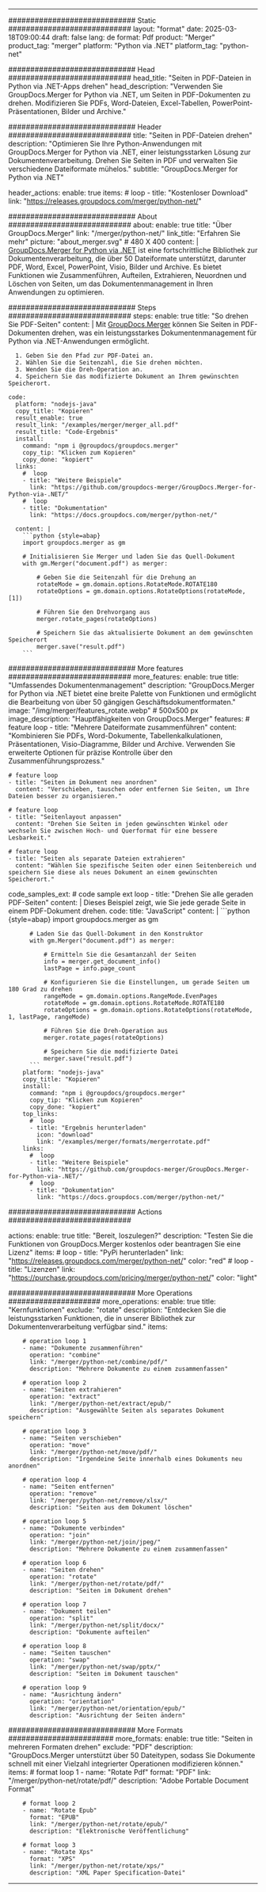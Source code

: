 
---
############################# Static ############################
layout: "format"
date:  2025-03-18T09:00:44
draft: false
lang: de
format: Pdf
product: "Merger"
product_tag: "merger"
platform: "Python via .NET"
platform_tag: "python-net"

############################# Head ############################
head_title: "Seiten in PDF-Dateien in Python via .NET-Apps drehen"
head_description: "Verwenden Sie GroupDocs.Merger for Python via .NET, um Seiten in PDF-Dokumenten zu drehen. Modifizieren Sie PDFs, Word-Dateien, Excel-Tabellen, PowerPoint-Präsentationen, Bilder und Archive."

############################# Header ############################
title: "Seiten in PDF-Dateien drehen" 
description: "Optimieren Sie Ihre Python-Anwendungen mit GroupDocs.Merger for Python via .NET, einer leistungsstarken Lösung zur Dokumentenverarbeitung. Drehen Sie Seiten in PDF und verwalten Sie verschiedene Dateiformate mühelos."
subtitle: "GroupDocs.Merger for Python via .NET" 

header_actions:
  enable: true
  items:
    #  loop
    - title: "Kostenloser Download"
      link: "https://releases.groupdocs.com/merger/python-net/"
      
############################# About ############################
about:
    enable: true
    title: "Über GroupDocs.Merger"
    link: "/merger/python-net/"
    link_title: "Erfahren Sie mehr"
    picture: "about_merger.svg" # 480 X 400
    content: |
       [GroupDocs.Merger for Python via .NET](/merger/python-net/) ist eine fortschrittliche Bibliothek zur Dokumentenverarbeitung, die über 50 Dateiformate unterstützt, darunter PDF, Word, Excel, PowerPoint, Visio, Bilder und Archive. Es bietet Funktionen wie Zusammenführen, Aufteilen, Extrahieren, Neuordnen und Löschen von Seiten, um das Dokumentenmanagement in Ihren Anwendungen zu optimieren.

############################# Steps ############################
steps:
    enable: true
    title: "So drehen Sie PDF-Seiten"
    content: |
      Mit [GroupDocs.Merger](/merger/python-net/) können Sie Seiten in PDF-Dokumenten drehen, was ein leistungsstarkes Dokumentenmanagement für Python via .NET-Anwendungen ermöglicht.
      
      1. Geben Sie den Pfad zur PDF-Datei an.
      2. Wählen Sie die Seitenzahl, die Sie drehen möchten.
      3. Wenden Sie die Dreh-Operation an.
      4. Speichern Sie das modifizierte Dokument an Ihrem gewünschten Speicherort.
   
    code:
      platform: "nodejs-java"
      copy_title: "Kopieren"
      result_enable: true
      result_link: "/examples/merger/merger_all.pdf"
      result_title: "Code-Ergebnis"
      install:
        command: "npm i @groupdocs/groupdocs.merger"
        copy_tip: "Klicken zum Kopieren"
        copy_done: "kopiert"
      links:
        #  loop
        - title: "Weitere Beispiele"
          link: "https://github.com/groupdocs-merger/GroupDocs.Merger-for-Python-via-.NET/"
        #  loop
        - title: "Dokumentation"
          link: "https://docs.groupdocs.com/merger/python-net/"
          
      content: |
        ```python {style=abap}
        import groupdocs.merger as gm

        # Initialisieren Sie Merger und laden Sie das Quell-Dokument
        with gm.Merger("document.pdf") as merger:
            
            # Geben Sie die Seitenzahl für die Drehung an
            rotateMode = gm.domain.options.RotateMode.ROTATE180
            rotateOptions = gm.domain.options.RotateOptions(rotateMode, [1])

            # Führen Sie den Drehvorgang aus
            merger.rotate_pages(rotateOptions)

            # Speichern Sie das aktualisierte Dokument an dem gewünschten Speicherort
            merger.save("result.pdf")
        ```            

############################# More features ############################
more_features:
  enable: true
  title: "Umfassendes Dokumentenmanagement"
  description: "GroupDocs.Merger for Python via .NET bietet eine breite Palette von Funktionen und ermöglicht die Bearbeitung von über 50 gängigen Geschäftsdokumentformaten."
  image: "/img/merger/features_rotate.webp" # 500x500 px
  image_description: "Hauptfähigkeiten von GroupDocs.Merger"
  features:
    # feature loop
    - title: "Mehrere Dateiformate zusammenführen"
      content: "Kombinieren Sie PDFs, Word-Dokumente, Tabellenkalkulationen, Präsentationen, Visio-Diagramme, Bilder und Archive. Verwenden Sie erweiterte Optionen für präzise Kontrolle über den Zusammenführungsprozess."

    # feature loop
    - title: "Seiten im Dokument neu anordnen"
      content: "Verschieben, tauschen oder entfernen Sie Seiten, um Ihre Dateien besser zu organisieren."

    # feature loop
    - title: "Seitenlayout anpassen"
      content: "Drehen Sie Seiten in jeden gewünschten Winkel oder wechseln Sie zwischen Hoch- und Querformat für eine bessere Lesbarkeit."

    # feature loop
    - title: "Seiten als separate Dateien extrahieren"
      content: "Wählen Sie spezifische Seiten oder einen Seitenbereich und speichern Sie diese als neues Dokument an einem gewünschten Speicherort."
      
  code_samples_ext:
    # code sample ext loop
    - title: "Drehen Sie alle geraden PDF-Seiten"
      content: |
        Dieses Beispiel zeigt, wie Sie jede gerade Seite in einem PDF-Dokument drehen.
      code:
        title: "JavaScript"
        content: |
          ```python {style=abap}
          import groupdocs.merger as gm
          
          # Laden Sie das Quell-Dokument in den Konstruktor
          with gm.Merger("document.pdf") as merger:
            
              # Ermitteln Sie die Gesamtanzahl der Seiten
              info = merger.get_document_info()
              lastPage = info.page_count

              # Konfigurieren Sie die Einstellungen, um gerade Seiten um 180 Grad zu drehen
              rangeMode = gm.domain.options.RangeMode.EvenPages
              rotateMode = gm.domain.options.RotateMode.ROTATE180
              rotateOptions = gm.domain.options.RotateOptions(rotateMode, 1, lastPage, rangeMode)
          
              # Führen Sie die Dreh-Operation aus
              merger.rotate_pages(rotateOptions)

              # Speichern Sie die modifizierte Datei
              merger.save("result.pdf")
          ```
        platform: "nodejs-java"
        copy_title: "Kopieren"
        install:
          command: "npm i @groupdocs/groupdocs.merger"
          copy_tip: "Klicken zum Kopieren"
          copy_done: "kopiert"
        top_links:
          #  loop
          - title: "Ergebnis herunterladen"
            icon: "download"
            link: "/examples/merger/formats/mergerrotate.pdf"
        links:
          #  loop
          - title: "Weitere Beispiele"
            link: "https://github.com/groupdocs-merger/GroupDocs.Merger-for-Python-via-.NET/"
          #  loop
          - title: "Dokumentation"
            link: "https://docs.groupdocs.com/merger/python-net/"
            

            


############################# Actions ############################

actions:
  enable: true
  title: "Bereit, loszulegen?"
  description: "Testen Sie die Funktionen von GroupDocs.Merger kostenlos oder beantragen Sie eine Lizenz"
  items:
    #  loop
    - title: "PyPi herunterladen"
      link: "https://releases.groupdocs.com/merger/python-net/"
      color: "red"
        #  loop
    - title: "Lizenzen"
      link: "https://purchase.groupdocs.com/pricing/merger/python-net/"
      color: "light"


############################# More Operations #####################
more_operations:
    enable: true
    title: "Kernfunktionen"
    exclude: "rotate"
    description: "Entdecken Sie die leistungsstarken Funktionen, die in unserer Bibliothek zur Dokumentenverarbeitung verfügbar sind."
    items: 
          
        # operation loop 1
        - name: "Dokumente zusammenführen"
          operation: "combine"
          link: "/merger/python-net/combine/pdf/"
          description: "Mehrere Dokumente zu einem zusammenfassen"

        # operation loop 2
        - name: "Seiten extrahieren"
          operation: "extract"
          link: "/merger/python-net/extract/epub/"
          description: "Ausgewählte Seiten als separates Dokument speichern"

        # operation loop 3
        - name: "Seiten verschieben"
          operation: "move"
          link: "/merger/python-net/move/pdf/"
          description: "Irgendeine Seite innerhalb eines Dokuments neu anordnen"

        # operation loop 4
        - name: "Seiten entfernen"
          operation: "remove"
          link: "/merger/python-net/remove/xlsx/"
          description: "Seiten aus dem Dokument löschen"

        # operation loop 5
        - name: "Dokumente verbinden"
          operation: "join"
          link: "/merger/python-net/join/jpeg/"
          description: "Mehrere Dokumente zu einem zusammenfassen"

        # operation loop 6
        - name: "Seiten drehen"
          operation: "rotate"
          link: "/merger/python-net/rotate/pdf/"
          description: "Seiten im Dokument drehen"

        # operation loop 7
        - name: "Dokument teilen"
          operation: "split"
          link: "/merger/python-net/split/docx/"
          description: "Dokumente aufteilen"

        # operation loop 8
        - name: "Seiten tauschen"
          operation: "swap"
          link: "/merger/python-net/swap/pptx/"
          description: "Seiten im Dokument tauschen"

        # operation loop 9
        - name: "Ausrichtung ändern"
          operation: "orientation"
          link: "/merger/python-net/orientation/epub/"
          description: "Ausrichtung der Seiten ändern"
          
        
          
############################# More Formats ########################
more_formats:
    enable: true
    title: "Seiten in mehreren Formaten drehen"
    exclude: "PDF"
    description: "GroupDocs.Merger unterstützt über 50 Dateitypen, sodass Sie Dokumente schnell mit einer Vielzahl integrierter Operationen modifizieren können."
    items: 
        # format loop 1
        - name: "Rotate Pdf"
          format: "PDF"
          link: "/merger/python-net/rotate/pdf/"
          description: "Adobe Portable Document Format"

        # format loop 2
        - name: "Rotate Epub"
          format: "EPUB"
          link: "/merger/python-net/rotate/epub/"
          description: "Elektronische Veröffentlichung"

        # format loop 3
        - name: "Rotate Xps"
          format: "XPS"
          link: "/merger/python-net/rotate/xps/"
          description: "XML Paper Specification-Datei"


---